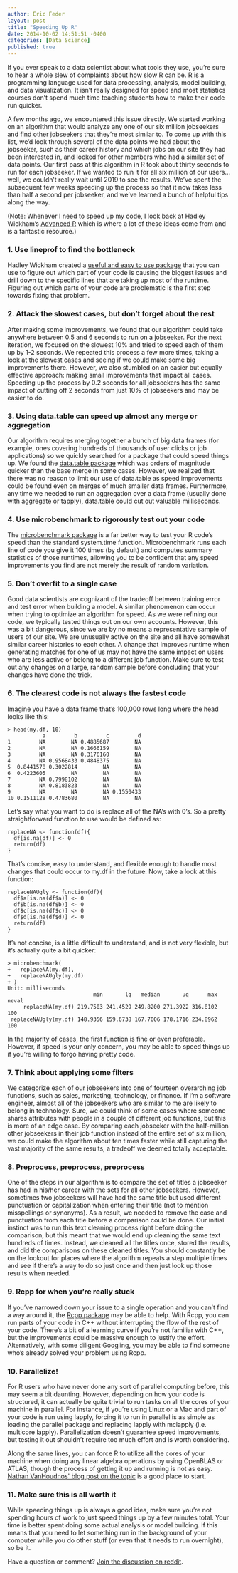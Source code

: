 ```yaml
---
author: Eric Feder
layout: post
title: "Speeding Up R"
date: 2014-10-02 14:51:51 -0400
categories: [Data Science]  
published: true
---
```

If you ever speak to a data scientist about what tools they use, you’re sure to hear a whole slew of complaints about how slow R can be. R is a programming language used for data processing, analysis, model building, and data visualization. It isn’t really designed for speed and most statistics courses don’t spend much time teaching students how to make their code run quicker.

A few months ago, we encountered this issue directly. We started working on an algorithm that would analyze any one of our six million jobseekers and find other jobseekers that they’re most similar to. To come up with this list, we’d look through several of the data points we had about the jobseeker, such as their career history and which jobs on our site they had been interested in, and looked for other members who had a similar set of data points. Our first pass at this algorithm in R took about thirty seconds to run for each jobseeker. If we wanted to run it for all six million of our users… well, we couldn’t really wait until 2019 to see the results. We’ve spent the subsequent few weeks speeding up the process so that it now takes less than half a second per jobseeker, and we’ve learned a bunch of helpful tips along the way.

(Note: Whenever I need to speed up my code, I look back at Hadley Wickham’s [Advanced R](http://adv-r.had.co.nz/Performance.html) which is where a lot of these ideas come from and is a fantastic resource.)

### 1. Use lineprof to find the bottleneck
Hadley Wickham created a [useful and easy to use package](https://github.com/hadley/lineprof) that you can use to figure out which part of your code is causing the biggest issues and drill down to the specific lines that are taking up most of the runtime. Figuring out which parts of your code are problematic is the first step towards fixing that problem.

### 2. Attack the slowest cases, but don’t forget about the rest
After making some improvements, we found that our algorithm could take anywhere between 0.5 and 6 seconds to run on a jobseeker. For the next iteration, we focused on the slowest 10% and tried to speed each of them up by 1-2 seconds. We repeated this process a few more times, taking a look at the slowest cases and seeing if we could make some big improvements there. However, we also stumbled on an easier but equally effective approach: making small improvements that impact all cases. Speeding up the process by 0.2 seconds for all jobseekers has the same impact of cutting off 2 seconds from just 10% of jobseekers and may be easier to do.

### 3. Using data.table can speed up almost any merge or aggregation
Our algorithm requires merging together a bunch of big data frames (for example, ones covering hundreds of thousands of user clicks or job applications) so we quickly searched for a package that could speed things up. We found the [data.table package](http://datatable.r-forge.r-project.org/) which was orders of magnitude quicker than the base merge in some cases. However, we realized that there was no reason to limit our use of data.table as speed improvements could be found even on merges of much smaller data frames. Furthermore, any time we needed to run an aggregation over a data frame (usually done with aggregate or tapply), data.table could cut out valuable milliseconds.

### 4. Use microbenchmark to rigorously test out your code
The [microbenchmark package](http://cran.r-project.org/web/packages/microbenchmark/index.html) is a far better way to test your R code’s speed than the standard system.time function. Microbenchmark runs each line of code you give it 100 times (by default) and computes summary statistics of those runtimes, allowing you to be confident that any speed improvements you find are not merely the result of random variation.

### 5. Don’t overfit to a single case
Good data scientists are cognizant of the tradeoff between training error and test error when building a model. A similar phenomenon can occur when trying to optimize an algorithm for speed. As we were refining our code, we typically tested things out on our own accounts. However, this was a bit dangerous, since we are by no means a representative sample of users of our site. We are unusually active on the site and all have somewhat similar career histories to each other. A change that improves runtime when generating matches for one of us may not have the same impact on users who are less active or belong to a different job function. Make sure to test out any changes on a large, random sample before concluding that your changes have done the trick.

### 6. The clearest code is not always the fastest code
Imagine you have a data frame that’s 100,000 rows long where the head looks like this:
```
> head(my.df, 10)
           a         b         c         d
1         NA        NA 0.4885687        NA
2         NA        NA 0.1666159        NA
3         NA        NA 0.3176160        NA
4         NA 0.9568433 0.4848375        NA
5  0.8441578 0.3022814        NA        NA
6  0.4223605        NA        NA        NA
7         NA 0.7998102        NA        NA
8         NA 0.8183823        NA        NA
9         NA        NA        NA 0.1550433
10 0.1511128 0.4783680        NA        NA
```
Let’s say what you want to do is replace all of the NA’s with 0’s. So a pretty straightforward function to use would be defined as:
```
replaceNA <- function(df){
  df[is.na(df)] <- 0
  return(df)
}
```
That’s concise, easy to understand, and flexible enough to handle most changes that could occur to my.df in the future. Now, take a look at this function:
```
replaceNAUgly <- function(df){
  df$a[is.na(df$a)] <- 0
  df$b[is.na(df$b)] <- 0
  df$c[is.na(df$c)] <- 0
  df$d[is.na(df$d)] <- 0
  return(df)
}
```
It’s not concise, is a little difficult to understand, and is not very flexible, but it’s actually quite a bit quicker:
```
> microbenchmark(
+   replaceNA(my.df),
+   replaceNAUgly(my.df)
+ )
Unit: milliseconds
                           min       lq   median       uq      max neval
     replaceNA(my.df) 219.7503 241.4529 249.8200 271.3922 316.8102   100
 replaceNAUgly(my.df) 148.9356 159.6738 167.7006 178.1716 234.8962   100
```

In the majority of cases, the first function is fine or even preferable. However, if speed is your only concern, you may be able to speed things up if you’re willing to forgo having pretty code.

### 7. Think about applying some filters
We categorize each of our jobseekers into one of fourteen overarching job functions, such as sales, marketing, technology, or finance. If I’m a software engineer, almost all of the jobseekers who are similar to me are likely to belong in technology. Sure, we could think of some cases where someone shares attributes with people in a couple of different job functions, but this is more of an edge case. By comparing each jobseeker with the half-million other jobseekers in their job function instead of the entire set of six million, we could make the algorithm about ten times faster while still capturing the vast majority of the same results, a tradeoff we deemed totally acceptable.

### 8. Preprocess, preprocess, preprocess
One of the steps in our algorithm is to compare the set of titles a jobseeker has had in his/her career with the sets for all other jobseekers. However, sometimes two jobseekers will have had the same title but used different punctuation or capitalization when entering their title (not to mention misspellings or synonyms). As a result, we needed to remove the case and punctuation from each title before a comparison could be done. Our initial instinct was to run this text cleaning process right before doing the comparison, but this meant that we would end up cleaning the same text hundreds of times. Instead, we cleaned all the titles once, stored the results, and did the comparisons on these cleaned titles. You should constantly be on the lookout for places where the algorithm repeats a step multiple times and see if there’s a way to do so just once and then just look up those results when needed.

### 9. Rcpp for when you’re really stuck
If you’ve narrowed down your issue to a single operation and you can’t find a way around it, the [Rcpp package](http://dirk.eddelbuettel.com/code/rcpp.html) may be able to help. With Rcpp, you can run parts of your code in C++ without interrupting the flow of the rest of your code. There’s a bit of a learning curve if you’re not familiar with C++, but the improvements could be massive enough to justify the effort. Alternatively, with some diligent Googling, you may be able to find someone who’s already solved your problem using Rcpp.

### 10. Parallelize!
For R users who have never done any sort of parallel computing before, this may seem a bit daunting. However, depending on how your code is structured, it can actually be quite trivial to run tasks on all the cores of your machine in parallel. For instance, if you’re using Linux or a Mac and part of your code is run using lapply, forcing it to run in parallel is as simple as loading the parallel package and replacing lapply with mclapply (i.e. multicore lapply). Parallelization doesn’t guarantee speed improvements, but testing it out shouldn’t require too much effort and is worth considering.

Along the same lines, you can force R to utilize all the cores of your machine when doing any linear algebra operations by using OpenBLAS or ATLAS, though the process of getting it up and running is not as easy. [Nathan VanHoudnos' blog post on the topic](http://www.stat.cmu.edu/~nmv/2013/07/09/for-faster-r-use-openblas-instead-better-than-atlas-trivial-to-switch-to-on-ubuntu/) is a good place to start.

### 11. Make sure this is all worth it
While speeding things up is always a good idea, make sure you’re not spending hours of work to just speed things up by a few minutes total. Your time is better spent doing some actual analysis or model building. If this means that you need to let something run in the background of your computer while you do other stuff (or even that it needs to run overnight), so be it.

Have a question or comment? [Join the discussion on reddit](http://redd.it/2i4807).